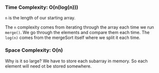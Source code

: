 ### Time Complexity: O(n(log(n)))

`n` is the length of our starting array.

The `n` complexity comes from iterating through the array each time we run `merge()`. We go through the elements and compare them each time.
The `log(n)` comes from the mergeSort itself where we split it each time.

### Space Complexity: O(n)

Why is it so large? We have to store each subarray in memory. So each element will need ot be stored somewhere.